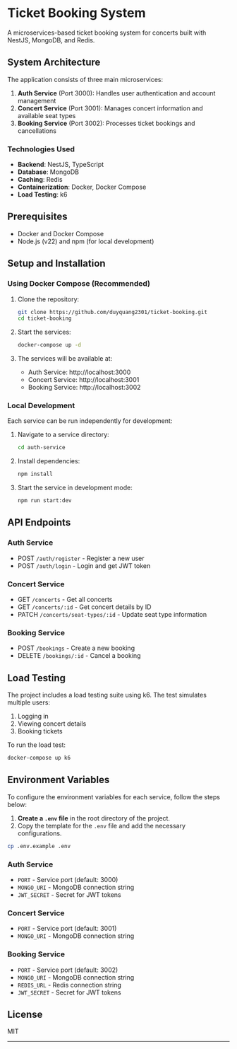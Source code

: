 # Ticket Booking System

A microservices-based ticket booking system for concerts built with NestJS, MongoDB, and Redis.

## System Architecture

The application consists of three main microservices:

1. **Auth Service** (Port 3000): Handles user authentication and account management
2. **Concert Service** (Port 3001): Manages concert information and available seat types
3. **Booking Service** (Port 3002): Processes ticket bookings and cancellations

### Technologies Used

- **Backend**: NestJS, TypeScript
- **Database**: MongoDB
- **Caching**: Redis
- **Containerization**: Docker, Docker Compose
- **Load Testing**: k6

## Prerequisites

- Docker and Docker Compose
- Node.js (v22) and npm (for local development)

## Setup and Installation

### Using Docker Compose (Recommended)

1. Clone the repository:
   ```bash
   git clone https://github.com/duyquang2301/ticket-booking.git
   cd ticket-booking
   ```

2. Start the services:
   ```bash
   docker-compose up -d
   ```

3. The services will be available at:
   - Auth Service: http://localhost:3000
   - Concert Service: http://localhost:3001
   - Booking Service: http://localhost:3002

### Local Development

Each service can be run independently for development:

1. Navigate to a service directory:
   ```bash
   cd auth-service
   ```

2. Install dependencies:
   ```bash
   npm install
   ```

3. Start the service in development mode:
   ```bash
   npm run start:dev
   ```

## API Endpoints

### Auth Service

- POST `/auth/register` - Register a new user
- POST `/auth/login` - Login and get JWT token

### Concert Service

- GET `/concerts` - Get all concerts
- GET `/concerts/:id` - Get concert details by ID
- PATCH `/concerts/seat-types/:id` - Update seat type information

### Booking Service

- POST `/bookings` - Create a new booking
- DELETE `/bookings/:id` - Cancel a booking

## Load Testing

The project includes a load testing suite using k6. The test simulates multiple users:
1. Logging in
2. Viewing concert details
3. Booking tickets

To run the load test:

```bash
docker-compose up k6
```

## Environment Variables

To configure the environment variables for each service, follow the steps below:

1. **Create a `.env` file** in the root directory of the project.
2. Copy the template for the `.env` file and add the necessary configurations.

```bash
cp .env.example .env
```


### Auth Service
- `PORT` - Service port (default: 3000)
- `MONGO_URI` - MongoDB connection string
- `JWT_SECRET` - Secret for JWT tokens

### Concert Service
- `PORT` - Service port (default: 3001)
- `MONGO_URI` - MongoDB connection string

### Booking Service
- `PORT` - Service port (default: 3002)
- `MONGO_URI` - MongoDB connection string
- `REDIS_URL` - Redis connection string
- `JWT_SECRET` - Secret for JWT tokens

## License

MIT

---
